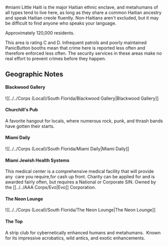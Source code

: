 #miami
Little Haiti is the major Haitian ethnic enclave, and metahumans of all types tend to live here, as long as they share a common Haitian ancestry and speak Haitian creole fluently. Non-Haitians aren't excluded, but it may be difficult to find anyone who speaks your language.   
  
Approximately 120,000 residents.   
  
This area is rating C and D. Infrequent patrols and poorly maintained PanicButton booths mean that crime here is reported less often and therefore enforced less often. The security services in these areas make no real effort to prevent crimes before they happen.

## Geographic Notes

#### Blackwood Gallery
![[../../Corps (Local)/South Florida/Blackwood Gallery|Blackwood Gallery]]

#### Churchill's Pub

A favorite hangout for locals, where numerous rock, punk, and thrash bands have gotten their starts.

#### Miami Daily
![[../../Corps (Local)/South Florida/Miami Daily|Miami Daily]]

#### Miami Jewish Health Systems

This medical center is a comprehensive medical facility that will provide any  care you require,for cash up front. Charity can be applied for and is awarded fairly often, but requires a National or Corporate SIN. Owned by the [[../../AAA Corps/Evo|Evo]] Corporation.

#### The Neon Lounge
![[../../Corps (Local)/South Florida/The Neon Lounge|The Neon Lounge]]

#### The Top

A strip club for cybernetically enhanced humans and metahumans.  Known for its impressive acrobatics, wild antics, and exotic enhancements.
